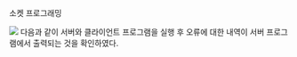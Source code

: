 소켓 프로그래밍


<script src="https://gist.github.com/yoolf/fb3a68b7e72dc89c6b7ab856932c0f49.js"></script>


<script src="https://gist.github.com/yoolf/83479e7dd68ce8c692c88de49c5a82cc.js"></script>

![](https://i.imgur.com/aCVtgtA.png)
다음과 같이 서버와 클라이언트 프로그램을 실행 후 오류에 대한 내역이 서버 프로그램에서 출력되는 것을 확인하였다.
